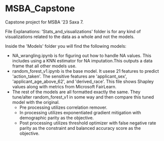 # MSBA_Capstone
Capstone project for MSBA '23 Saxa 7. 

File Explanations:
'Stats_and_visualizations' folder is for any kind of visualizations related to the data as a whole and not the models.

Inside the 'Models' folder you will find the following models:
- NA_wrangling.ipynb is for figuring out how to handle NA values. This includes using a KNN estimator for NA imputation.This outputs a data frame that all other models use.
- random_forest_v1.ipynb is the base model. It usese 21 features to predict 'action_taken'. The sensitive features are 'applicant_sex', 'applicant_age_above_62', and 'derived_race'. This file shows Shapley values along with metrics from Microsoft FairLearn.
- The rest of the models are all formatted exactly the same. They tune/alter random_forest_v1 in some way and then compare this tuned model with the original. 
    - Pre processing utilizes correlation remover.
    - In processing utilizes exponentiated gradient mitigation with demographic parity as the objective.
    - Post processing utilizes threshold optimizer with false negative rate parity as the constraint and balanced accuracy score as the objective.